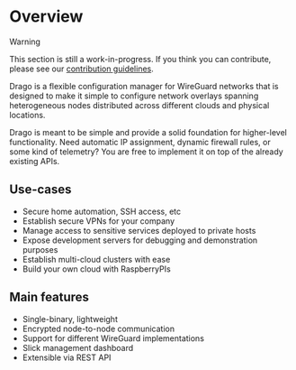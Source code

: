 # Overview

> [!WARNING]
> This section is still a work-in-progress. If you think you can contribute, please see our [contribution guidelines](docs/../../../contributing.md).


Drago is a flexible configuration manager for WireGuard networks that is designed to make it simple to configure network overlays spanning heterogeneous nodes distributed across different clouds and physical locations.

Drago is meant to be simple and provide a solid foundation for higher-level functionality. Need automatic IP assignment, dynamic firewall rules, or some kind of telemetry? You are free to implement it on top of the already existing APIs.

## Use-cases

- Secure home automation, SSH access, etc
- Establish secure VPNs for your company
- Manage access to sensitive services deployed to private hosts
- Expose development servers for debugging and demonstration purposes
- Establish multi-cloud clusters with ease
- Build your own cloud with RaspberryPIs

## Main features

- Single-binary, lightweight
- Encrypted node-to-node communication
- Support for different WireGuard implementations
- Slick management dashboard
- Extensible via REST API